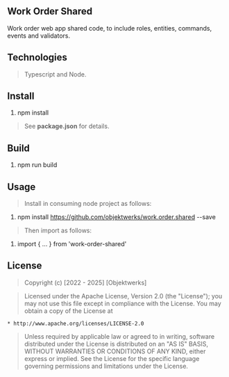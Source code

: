 Work Order Shared
-----------------
Work order web app shared code, to include roles, entities, commands, events and validators.

Technologies
------------
>Typescript and Node.

Install
-------
1. npm install
>See **package.json** for details.

Build
-----
1. npm run build

Usage
-----
>Install in consuming node project as follows:
1. npm install https://github.com/objektwerks/work.order.shared --save
>Then import as follows:
1. import { ... } from 'work-order-shared'

License
-------
>Copyright (c) [2022 - 2025] [Objektwerks]

>Licensed under the Apache License, Version 2.0 (the "License");
you may not use this file except in compliance with the License.
You may obtain a copy of the License at

    * http://www.apache.org/licenses/LICENSE-2.0

>Unless required by applicable law or agreed to in writing, software
distributed under the License is distributed on an "AS IS" BASIS,
WITHOUT WARRANTIES OR CONDITIONS OF ANY KIND, either express or implied.
See the License for the specific language governing permissions and
limitations under the License.
